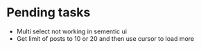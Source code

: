 # Pending tasks

- Multi select not working in sementic ui 
- Get limit of posts to 10 or 20 and then use cursor to load more 